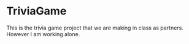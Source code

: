 # TriviaGame
This is the trivia game project that we are making in class as partners. However I am working alone.
